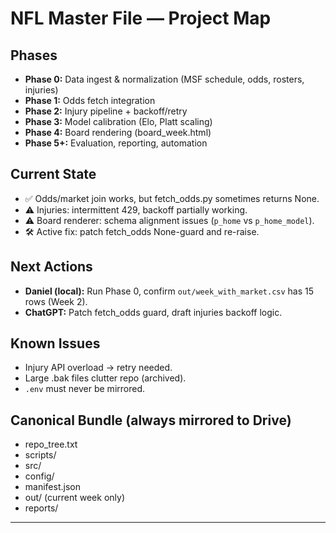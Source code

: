 # NFL Master File — Project Map

## Phases
- **Phase 0:** Data ingest & normalization (MSF schedule, odds, rosters, injuries)
- **Phase 1:** Odds fetch integration
- **Phase 2:** Injury pipeline + backoff/retry
- **Phase 3:** Model calibration (Elo, Platt scaling)
- **Phase 4:** Board rendering (board_week.html)
- **Phase 5+:** Evaluation, reporting, automation

## Current State
- ✅ Odds/market join works, but fetch_odds.py sometimes returns None.
- ⚠ Injuries: intermittent 429, backoff partially working.
- ⚠ Board renderer: schema alignment issues (`p_home` vs `p_home_model`).
- 🛠 Active fix: patch fetch_odds None-guard and re-raise.

## Next Actions
- **Daniel (local):** Run Phase 0, confirm `out/week_with_market.csv` has 15 rows (Week 2).
- **ChatGPT:** Patch fetch_odds guard, draft injuries backoff logic.

## Known Issues
- Injury API overload → retry needed.
- Large .bak files clutter repo (archived).
- `.env` must never be mirrored.

## Canonical Bundle (always mirrored to Drive)
- repo_tree.txt
- scripts/
- src/
- config/
- manifest.json
- out/ (current week only)
- reports/

---
